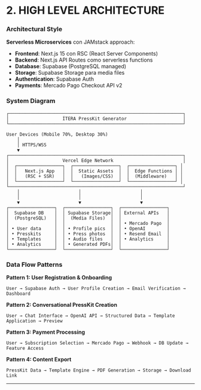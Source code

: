# 2. HIGH LEVEL ARCHITECTURE

### Architectural Style
**Serverless Microservices** con JAMstack approach:
- **Frontend**: Next.js 15 con RSC (React Server Components)
- **Backend**: Next.js API Routes como serverless functions
- **Database**: Supabase (PostgreSQL managed)
- **Storage**: Supabase Storage para media files
- **Authentication**: Supabase Auth
- **Payments**: Mercado Pago Checkout API v2

### System Diagram
```
┌─────────────────────────────────────────────────────────────────┐
│                    ÍTERA PressKit Generator                     │
└─────────────────────────────────────────────────────────────────┘

User Devices (Mobile 70%, Desktop 30%)
    │
    │ HTTPS/WSS
    ▼
┌─────────────────────────────────────────────────────────────────┐
│                    Vercel Edge Network                          │
│  ┌─────────────────┐  ┌─────────────────┐  ┌─────────────────┐ │
│  │   Next.js App   │  │  Static Assets  │  │  Edge Functions │ │
│  │   (RSC + SSR)   │  │   (Images/CSS)  │  │  (Middleware)   │ │
│  └─────────────────┘  └─────────────────┘  └─────────────────┘ │
└─────────────────────────────────────────────────────────────────┘
    │                      │                      │
    │                      │                      │
    ▼                      ▼                      ▼
┌─────────────────┐  ┌─────────────────┐  ┌─────────────────┐
│  Supabase DB    │  │ Supabase Storage│  │ External APIs   │
│  (PostgreSQL)   │  │  (Media Files)  │  │                 │
│                 │  │                 │  │ • Mercado Pago  │
│ • User data     │  │ • Profile pics  │  │ • OpenAI        │
│ • Presskits     │  │ • Press photos  │  │ • Resend Email  │
│ • Templates     │  │ • Audio files   │  │ • Analytics     │
│ • Analytics     │  │ • Generated PDFs│  │                 │
└─────────────────┘  └─────────────────┘  └─────────────────┘
```

### Data Flow Patterns

**Pattern 1: User Registration & Onboarding**
```
User → Supabase Auth → User Profile Creation → Email Verification → Dashboard
```

**Pattern 2: Conversational PressKit Creation**
```
User → Chat Interface → OpenAI API → Structured Data → Template Application → Preview
```

**Pattern 3: Payment Processing**
```
User → Subscription Selection → Mercado Pago → Webhook → DB Update → Feature Access
```

**Pattern 4: Content Export**
```
PressKit Data → Template Engine → PDF Generation → Storage → Download Link
```

---
